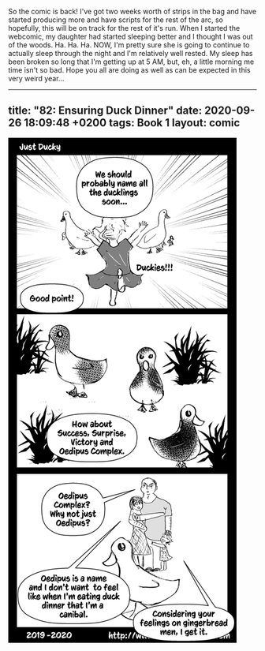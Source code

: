 So the comic is back! I've got two weeks worth of strips in the bag and have started producing more and have scripts for the rest of the arc, so hopefully, this will be on track for the rest of it's run. When I started the webcomic, my daughter had started sleeping better and I thought I was out of the woods. Ha. Ha. Ha. NOW, I'm pretty sure she is going to continue to actually sleep through the night and I'm relatively well rested. My sleep has been broken so long that I'm getting up at 5 AM, but, eh, a little morning me time isn't so bad. Hope you all are doing as well as can be expected in this very weird year...

---
title: "82: Ensuring Duck Dinner"
date: 2020-09-26 18:09:48 +0200
tags: Book 1
layout: comic
---

![82: Ensuring Duck Dinner](/comics/Book_1_-_082_Ensuring_Duck_Dinner.png)
